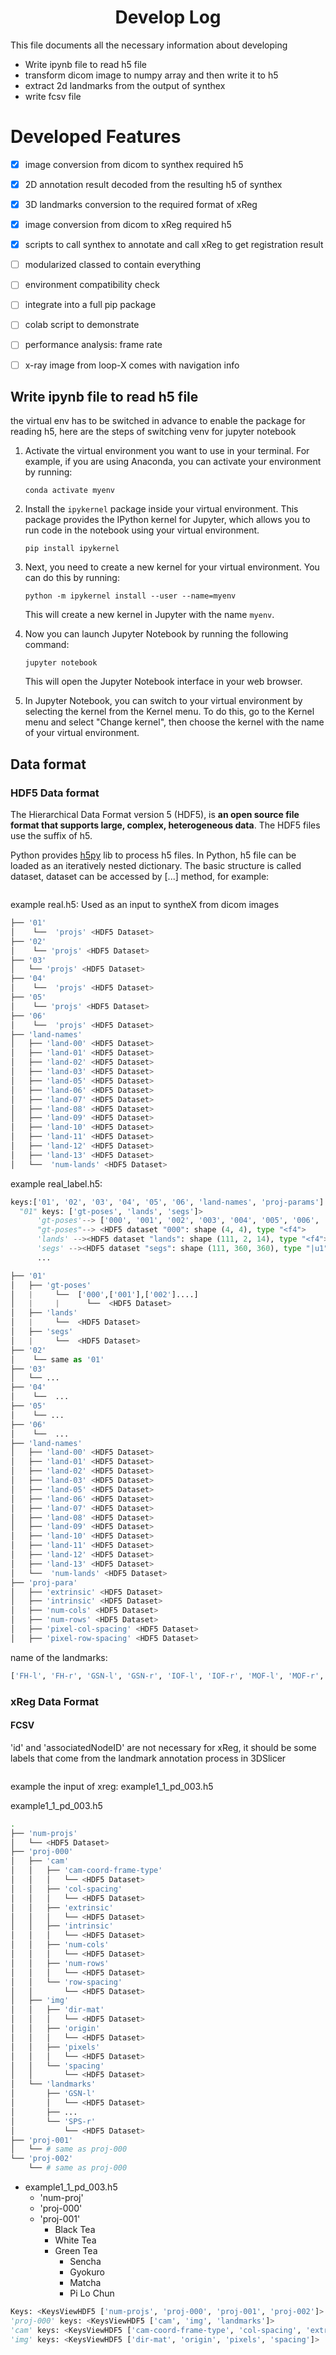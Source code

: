 <h1 align="center">Develop Log</h1>

This file documents all the necessary information about developing 

- Write ipynb file to read h5 file
- transform dicom image to numpy array and then write it to h5
- extract 2d landmarks from the output of synthex 
- write fcsv file



# Developed Features

- [x] image conversion from dicom to synthex required h5
- [x] 2D annotation result decoded from the resulting h5 of synthex
- [x] 3D landmarks conversion to the required format of xReg
- [x] image conversion from dicom to xReg required h5
- [x] scripts to call synthex to annotate and call xReg to get registration result



- [ ] modularized classed to contain everything
- [ ] environment compatibility check
- [ ] integrate into a full pip package
- [ ] colab script to demonstrate
- [ ] performance analysis: frame rate
- [ ] x-ray image from loop-X comes with navigation info





## Write ipynb file to read h5 file

the virtual env has to be switched in advance to enable the package for reading h5, here are the steps of switching venv for jupyter notebook

1. Activate the virtual environment you want to use in your terminal. For example, if you are using Anaconda, you can activate your environment by running:

   ```
   conda activate myenv
   ```

2. Install the `ipykernel` package inside your virtual environment. This package provides the IPython kernel for Jupyter, which allows you to run code in the notebook using your virtual environment.

   ```
   pip install ipykernel
   ```

3. Next, you need to create a new kernel for your virtual environment. You can do this by running:

   ```
   python -m ipykernel install --user --name=myenv
   ```

   This will create a new kernel in Jupyter with the name `myenv`.

4. Now you can launch Jupyter Notebook by running the following command:

   ```
   jupyter notebook
   ```

   This will open the Jupyter Notebook interface in your web browser.

5. In Jupyter Notebook, you can switch to your virtual environment by selecting the kernel from the Kernel menu. To do this, go to the Kernel menu and select "Change kernel", then choose the kernel with the name of your virtual environment.



## Data format

### HDF5 Data format

The Hierarchical Data Format version 5 (HDF5), is **an open source file format that supports large, complex, heterogeneous data**. The HDF5 files use the suffix of h5.

Python provides [h5py](https://docs.h5py.org/en/stable/) lib to process h5 files. In Python, h5 file can be loaded as an iteratively nested dictionary. The basic structure is called dataset, dataset can be accessed by [...] method, for example:

```python
```





example real.h5: Used as an input to syntheX from dicom images

``` python
├── '01'
│    └──  'projs' <HDF5 Dataset>
├── '02'
│    └── 'projs' <HDF5 Dataset>
├── '03'
│   └── 'projs' <HDF5 Dataset>
├── '04'
│    └──  'projs' <HDF5 Dataset>
├── '05'
│    └── 'projs' <HDF5 Dataset>
├── '06'
│    └──  'projs' <HDF5 Dataset>
├── 'land-names'
│   ├── 'land-00' <HDF5 Dataset>
│   ├── 'land-01' <HDF5 Dataset>
│   ├── 'land-02' <HDF5 Dataset>
│   ├── 'land-03' <HDF5 Dataset>
│   ├── 'land-05' <HDF5 Dataset>
│   ├── 'land-06' <HDF5 Dataset>
│   ├── 'land-07' <HDF5 Dataset>
│   ├── 'land-08' <HDF5 Dataset>
│   ├── 'land-09' <HDF5 Dataset>
│   ├── 'land-10' <HDF5 Dataset>
│   ├── 'land-11' <HDF5 Dataset>
│   ├── 'land-12' <HDF5 Dataset>
│   ├── 'land-13' <HDF5 Dataset>
│   └──  'num-lands' <HDF5 Dataset>

```






example real_label.h5: 
```python
keys:['01', '02', '03', '04', '05', '06', 'land-names', 'proj-params']
  "01" keys: ['gt-poses', 'lands', 'segs']>
      'gt-poses'--> ['000', '001', '002', '003', '004', '005', '006', '007', '008', '009', '010', '011', '012', '013', '014', '015', '016', '017', '018', '019', '020',                      '021', '022', '023', '024', '025', '026', '027', '028', '029', '030', '031', '032', '033', '034', '035', '036', '037', '038', '039', '040', '041',                      '042', '043', '044', '045', '046', '047', '048', '049', '050', '051', '052', '053', '054', '055', '056', '057', '058', '059', '060', '061', '062',                      '063', '064', '065', '066', '067', '068', '069', '070', '071', '072', '073', '074', '075', '076', '077', '078', '079', '080', '081', '082',                            '083', '084', '085', '086', '087', '088', '089', '090', '091', '092', '093', '094', '095', '096', '097', '098', '099', '100', '101', '102', '103',                      '104', '105', '106', '107', '108', '109', '110']
      "gt-poses"--> <HDF5 dataset "000": shape (4, 4), type "<f4">
      'lands' --><HDF5 dataset "lands": shape (111, 2, 14), type "<f4">
      'segs' --><HDF5 dataset "segs": shape (111, 360, 360), type "|u1">
      ...
```

``` python
├── '01'
│   ├── 'gt-poses'
│   |     └──  ['000',['001'],['002']....]
│   |     |      └──  <HDF5 Dataset>
│   ├── 'lands'
│   |     └──  <HDF5 Dataset>
│   ├── 'segs'
│   |     └──  <HDF5 Dataset>
├── '02'
│    └── same as '01'
├── '03'
│   └── ...
├── '04'
│    └──  ...
├── '05'
│    └── ...
├── '06'
│    └──  ...
├── 'land-names'
│   ├── 'land-00' <HDF5 Dataset>
│   ├── 'land-01' <HDF5 Dataset>
│   ├── 'land-02' <HDF5 Dataset>
│   ├── 'land-03' <HDF5 Dataset>
│   ├── 'land-05' <HDF5 Dataset>
│   ├── 'land-06' <HDF5 Dataset>
│   ├── 'land-07' <HDF5 Dataset>
│   ├── 'land-08' <HDF5 Dataset>
│   ├── 'land-09' <HDF5 Dataset>
│   ├── 'land-10' <HDF5 Dataset>
│   ├── 'land-11' <HDF5 Dataset>
│   ├── 'land-12' <HDF5 Dataset>
│   ├── 'land-13' <HDF5 Dataset>
│   └──  'num-lands' <HDF5 Dataset>
├── 'proj-para'
│   ├── 'extrinsic' <HDF5 Dataset>
│   ├── 'intrinsic' <HDF5 Dataset>
│   ├── 'num-cols' <HDF5 Dataset>
│   ├── 'num-rows' <HDF5 Dataset>
│   ├── 'pixel-col-spacing' <HDF5 Dataset>
│   ├── 'pixel-row-spacing' <HDF5 Dataset>

```



name of the landmarks:

```bash
['FH-l', 'FH-r', 'GSN-l', 'GSN-r', 'IOF-l', 'IOF-r', 'MOF-l', 'MOF-r', 'SPS-l', 'SPS-r', 'IPS-l', 'IPS-r', 'ASIS-l', 'ASIS-r']
```









### xReg Data Format

#### FCSV

'id' and 'associatedNodeID' are not necessary for xReg, it should be some labels that come from the landmark annotation process in 3DSlicer

```

```

example the input of xreg: example1_1_pd_003.h5

example1_1_pd_003.h5

```bash
.
├── 'num-projs'
│   └── <HDF5 Dataset>
├── 'proj-000'
│   ├── 'cam'
│   │   ├── 'cam-coord-frame-type'
│   │   │   └── <HDF5 Dataset>
│   │   ├── 'col-spacing'
│   │   │   └── <HDF5 Dataset>
│   │   ├── 'extrinsic'
│   │   │   └── <HDF5 Dataset>
│   │   ├── 'intrinsic'
│   │   │   └── <HDF5 Dataset>
│   │   ├── 'num-cols'
│   │   │   └── <HDF5 Dataset>
│   │   ├── 'num-rows'
│   │   │   └── <HDF5 Dataset>
│   │   └── 'row-spacing'
│   │       └── <HDF5 Dataset>
│   ├── 'img'
│   │   ├── 'dir-mat'
│   │   │   └── <HDF5 Dataset>
│   │   ├── 'origin'
│   │   │   └── <HDF5 Dataset>
│   │   ├── 'pixels'
│   │   │   └── <HDF5 Dataset>
│   │   └── 'spacing'
│   │       └── <HDF5 Dataset>
│   └── 'landmarks'
│       ├── 'GSN-l'
│       │   └── <HDF5 Dataset>
│       ├── ...
│       └── 'SPS-r'
│           └── <HDF5 Dataset>
├── 'proj-001'
│   └── # same as proj-000
└── 'proj-002'
    └── # same as proj-000
```



<ul id="myUL">  <li><span class="caret">example1_1_pd_003.h5</span>    <ul class="nested">      <li>'num-proj'</li>      <li>'proj-000'</li>      <li><span class="caret">'proj-001'</span>        <ul class="nested">          <li>Black Tea</li>          <li>White Tea</li>          <li><span class="caret">Green Tea</span>            <ul class="nested">              <li>Sencha</li>              <li>Gyokuro</li>              <li>Matcha</li>              <li>Pi Lo Chun</li>            </ul>          </li>        </ul>      </li>    </ul>  </li></ul>

```python
Keys: <KeysViewHDF5 ['num-projs', 'proj-000', 'proj-001', 'proj-002']>
'proj-000' keys: <KeysViewHDF5 ['cam', 'img', 'landmarks']>
'cam' keys: <KeysViewHDF5 ['cam-coord-frame-type', 'col-spacing', 'extrinsic', 'intrinsic', 'num-cols', 'num-rows', 'row-spacing']>
'img' keys: <KeysViewHDF5 ['dir-mat', 'origin', 'pixels', 'spacing']>

```

